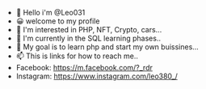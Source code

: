 - 👋 Hello i'm @Leo031
- 😀 welcome to my profile
- 👀 I'm interested in PHP, NFT, Crypto, cars...
- 🌱 I'm currently in the SQL learning phases..
- 💞️ My goal is to learn php and start my own buissines...
- 📫 This is links for how to reach me..
- Facebook: https://m.facebook.com/?_rdr
- Instagram: https://www.instagram.com/leo380_/


<!---
Leo031/Leo031 is a ✨ special ✨ repository because its `README.md` (this file) appears on your GitHub profile.
You can click the Preview link to take a look at your changes.
--->
